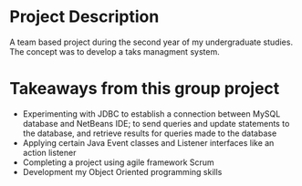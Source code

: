 # Project Description
A team based project during the second year of my undergraduate studies. The concept was to develop a taks managment system.
# Takeaways from this group project
* Experimenting with JDBC to establish a connection between MySQL database and NetBeans IDE; to send queries and update statements to the database, and retrieve results for queries made to the database
* Applying certain Java Event classes and Listener interfaces like an action listener
* Completing a project using agile framework Scrum
* Development my Object Oriented programming skills



